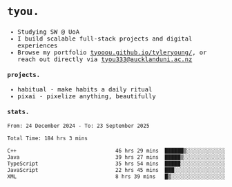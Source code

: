 ## <samp><h3>tyou.</h3></samp>
<samp>
   
   - Studying SW @ UoA
   - I build scalable full-stack projects and digital experiences
   - Browse my portfolio [tyooou.github.io/tyleryoung/](http://tyooou.github.io/tyleryoung/), or reach out directly via [tyou333@aucklanduni.ac.nz](mailto:tyou333@aucklanduni.ac.nz)

#### projects.
- habitual - make habits a daily ritual
- pixai - pixelize anything, beautifully

#### stats.
  <!--START_SECTION:waka-->

```txt
From: 24 December 2024 - To: 23 September 2025

Total Time: 184 hrs 3 mins

C++                                46 hrs 29 mins  ██████▒░░░░░░░░░░░░░░░░░░   25.12 %
Java                               39 hrs 27 mins  █████▒░░░░░░░░░░░░░░░░░░░   21.32 %
TypeScript                         35 hrs 54 mins  █████░░░░░░░░░░░░░░░░░░░░   19.41 %
JavaScript                         22 hrs 45 mins  ███░░░░░░░░░░░░░░░░░░░░░░   12.30 %
XML                                8 hrs 39 mins   █▒░░░░░░░░░░░░░░░░░░░░░░░   04.68 %
```

<!--END_SECTION:waka-->
</samp>
